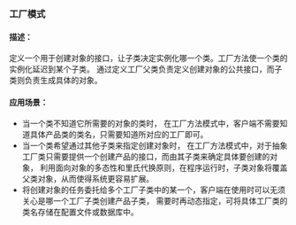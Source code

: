 ### 工厂模式

#### 描述：
定义一个用于创建对象的接口，让子类决定实例化哪一个类。工厂方法使一个类的实例化延迟到某个子类。
通过定义工厂父类负责定义创建对象的公共接口，而子类则负责生成具体的对象。

#### 应用场景：
- 当一个类不知道它所需要的对象的类时，
  在工厂方法模式中，客户端不需要知道具体产品类的类名，只需要知道所对应的工厂即可。
- 当一个类希望通过其他子类来指定创建对象时，
  在工厂方法模式中，对于抽象工厂类只需要提供一个创建产品的接口，而由其子类来确定具体要创建的对象，
  利用面向对象的多态性和里氏代换原则，在程序运行时，子类对象将覆盖父类对象，从而使得系统更容易扩展。
- 将创建对象的任务委托给多个工厂子类中的某一个，客户端在使用时可以无须关心是哪一个工厂子类创建产品子类，
  需要时再动态指定，可将具体工厂类的类名存储在配置文件或数据库中。